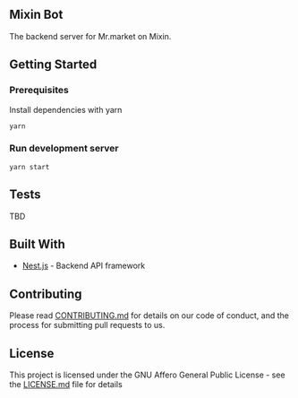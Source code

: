 ## Mixin Bot 

The backend server for Mr.market on Mixin.

## Getting Started

### Prerequisites

Install dependencies with yarn

```
yarn
```

### Run development server

```
yarn start
```

## Tests

TBD

## Built With

* [Nest.js](https://nestjs.com/) - Backend API framework

## Contributing

Please read [CONTRIBUTING.md]() for details on our code of conduct, and the process for submitting pull requests to us.

## License

This project is licensed under the GNU Affero General Public License - see the [LICENSE.md](../LICENSE) file for details